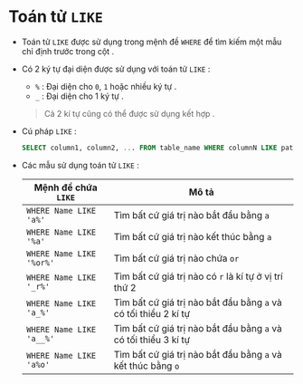 # Toán tử `LIKE`
- Toán tử `LIKE` được sử dụng trong mệnh đề `WHERE` để tìm kiếm một mẫu chỉ định trước trong cột .
- Có 2 ký tự đại diện được sử dụng với toán tử `LIKE` :
    - `%` : Đại diện cho `0`, `1` hoặc nhiều ký tự .
    - `_` : Đại diện cho 1 ký tự .
    > Cả 2 kí tự cũng có thể được sử dụng kết hợp .
- Cú pháp `LIKE` :
    ```sql
    SELECT column1, column2, ... FROM table_name WHERE columnN LIKE pattern;
    ```
- Các mẫu sử dụng toán tử `LIKE` :

    | Mệnh đề chứa `LIKE` | Mô tả |
    |---------------------|-------|
    | `WHERE Name LIKE 'a%'` | Tìm bất cứ giá trị nào bắt đầu bằng `a` |
    | `WHERE Name LIKE '%a'` | Tìm bất cứ giá trị nào kết thúc bằng `a` |
    | `WHERE Name LIKE '%or%'` | Tìm bất cứ giá trị nào chứa `or` |
    | `WHERE Name LIKE '_r%'` | Tìm bất cứ giá trị nào có `r` là kí tự ở vị trí thứ 2 | 
    | `WHERE Name LIKE 'a_%'` | Tìm bất cứ giá trị nào bắt đầu bằng `a` và có tối thiểu 2 kí tự |
    | `WHERE Name LIKE 'a__%'` | Tìm bất cứ giá trị nào bắt đầu bằng `a` và có tối thiểu 3 kí tự |
    | `WHERE Name LIKE 'a%o'` | Tìm bất cứ giá trị nào bắt đầu bằng `a` và kết thúc bằng `o` |